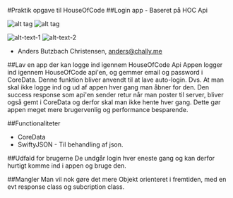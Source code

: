 #Praktik opgave til HouseOfCode
##Login app - Baseret på HOC Api

![alt tag](http://andersbchristensen.com/screenshot_438.jpg)
![alt tag](http://andersbchristensen.com/screenshot_439.jpg)

![alt-text-1](http://andersbchristensen.com/screenshot_439.jpg) ![alt-text-2](http://andersbchristensen.com/screenshot_439.jpg)

* Anders Butzbach Christensen, anders@chally.me


##Lav en app der kan logge ind igennem HouseOfCode Api
Appen logger ind igennem HouseOfCode api'en, og gemmer email og password i CoreData. Denne funktion bliver anvendt til at lave auto-login. Dvs. At man skal ikke logge ind og ud af appen hver gang man åbner for den. Den success response som api'en sender retur når man poster til server, bliver også gemt i CoreData og derfor skal man ikke hente hver gang. Dette gør appen meget mere brugervenlig og performance besparende. 

##Functionaliteter 

* CoreData
* SwiftyJSON - Til behandling af json.


##Udfald for brugerne
De undgår login hver eneste gang og kan derfor hurtigt komme ind i appen og bruge den. 

##Mangler
Man vil nok gøre det mere Objekt orienteret i fremtiden, med en evt response class og subcription class.


